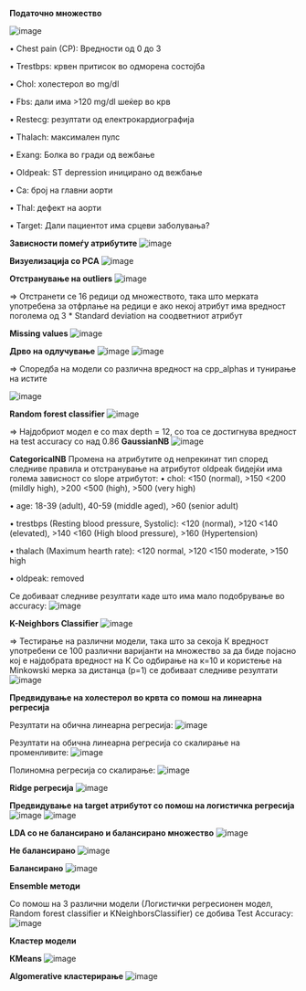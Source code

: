 **Податочно множество**

![image](https://user-images.githubusercontent.com/61628838/206916842-ee69587a-7425-48d1-b3e8-45184c75f1d1.png)

 
•	Chest pain (CP):  Вредности од 0 до 3

•	Trestbps: крвен притисок во одморена состојба

•	Chol: холестерол во mg/dl

•	Fbs: дали има >120 mg/dl шеќер во крв

•	Restecg: резултати од електрокардиографија

•	Thalach: максимален пулс

•	Exang: Болка во гради од вежбање

•	Oldpeak: ST depression иницирано од вежбање

•	Ca: број на главни аорти

•	Thal: дефект на аорти

•	Target: Дали пациентот има срцеви заболувања?

**Зависности помеѓу атрибутите**
 ![image](https://user-images.githubusercontent.com/61628838/206916874-d35066c5-31c0-47aa-a352-287afbd8a82a.png)

**Визуелизација со PCA**
![image](https://user-images.githubusercontent.com/61628838/206916880-3ba59299-ac46-46e3-a39f-afbc6354c123.png)


**Отстранување на outliers**
![image](https://user-images.githubusercontent.com/61628838/206916885-17317a8d-8654-44a8-a24b-77955fdbecac.png)

 => Отстранети се 16 редици од множеството, така што мерката употребена за отфрлање на редици е ако некој атрибут има вредност поголема од  3 * Standard deviation на соодветниот атрибут

**Missing values**
![image](https://user-images.githubusercontent.com/61628838/206916888-23f7b175-fed6-41ed-9c23-8b0492c386d8.png)




**Дрво на одлучување**
![image](https://user-images.githubusercontent.com/61628838/206916898-091e5250-5476-470d-a23c-524d994a328c.png)
![image](https://user-images.githubusercontent.com/61628838/206916905-efce6a82-f533-44cd-8b43-cde3f350db5b.png)

  
=>	Споредба на модели со различна вредност на cpp_alphas и тунирање на истите

![image](https://user-images.githubusercontent.com/61628838/206916913-ceb3b153-3deb-4ba1-bc5d-289e167bc0d2.png)

**Random forest classifier**
![image](https://user-images.githubusercontent.com/61628838/206916939-7db8969a-fe32-4fe0-94b8-cceb7dd1f2aa.png)

=> Најдобриот модел е со max depth = 12, со тоа се достигнува вредност на test accuracy со над 0.86
**GaussianNB**
![image](https://user-images.githubusercontent.com/61628838/206916954-9c8ca4af-9c35-4e5d-a873-4f4124a72550.png)

**CategoricalNB**
Промена на атрибутите од непрекинат тип според следниве правила и отстранување на атрибутот oldpeak бидејќи има голема зависност со slope атрибутот:
•	chol: <150 (normal), >150 <200 (mildly high), >200 <500 (high), >500 (very high)

•	age: 18-39 (adult), 40-59 (middle aged), >60 (senior adult)

•	trestbps (Resting blood pressure, Systolic): <120 (normal), >120 <140 (elevated), >140 <160 (High blood pressure), >160 (Hypertension)

•	thalach (Maximum hearth rate): <120 normal, >120 <150 moderate, >150 high

•	oldpeak: removed

Се добиваат следниве резултати каде што има мало подобрување во accuracy:
![image](https://user-images.githubusercontent.com/61628838/206916964-0493f8ba-066d-4ea7-ab2d-901a09092596.png)

**K-Neighbors Classifier**
![image](https://user-images.githubusercontent.com/61628838/206916977-9bacd6ae-00c5-4fcc-a77a-5ae19e7e3d2e.png)

=>	Тестирање на различни модели, така што за секоја К вредност употребени се 100 различни варијанти на множество за да биде појасно кој е најдобрата вредност на К
Со одбирање на к=10 и користење на Minkowski мерка за дистанца (p=1) се добиваат следниве резултати
![image](https://user-images.githubusercontent.com/61628838/206916981-a611eed2-02da-4070-8baa-3c8f779decc5.png)


**Предвидување на холестерол во крвта со помош на линеарна регресија**

Резултати на обична линеарна регресија:
![image](https://user-images.githubusercontent.com/61628838/206916994-122fa9fc-1e86-4fdf-b2b5-d89441ffa569.png)

Резултати на обична линеарна регресија со скалирање на променливите:
![image](https://user-images.githubusercontent.com/61628838/206916999-c8117613-022e-415e-af0e-71107d6d5a8b.png)

Полиномна регресија со скалирање:
![image](https://user-images.githubusercontent.com/61628838/206916989-2bd9802a-3252-47b4-a8af-9c1ea84f65f7.png)

**Ridge регресија**
 ![image](https://user-images.githubusercontent.com/61628838/206917007-266c5ef7-3c65-4e5a-b5c7-feafe0ed71d5.png)



**Предвидување на target атрибутот со помош на логистичка регресија**
![image](https://user-images.githubusercontent.com/61628838/206917012-94b96d74-0358-4e40-86ab-a9a7d39b62bf.png)
![image](https://user-images.githubusercontent.com/61628838/206917021-a71dfa84-6cf0-4845-8f2e-fa274183c28b.png)

**LDA со не балансирано и балансирано множество**
![image](https://user-images.githubusercontent.com/61628838/206917059-19ee21cb-cf66-4bd2-95dd-5c6dd1b060de.png)

  
**Не балансирано**
![image](https://user-images.githubusercontent.com/61628838/206917074-e13b868f-f534-4ea0-affe-414d69de5f66.png)

**Балансирано**
![image](https://user-images.githubusercontent.com/61628838/206917080-81bf639d-c893-4aa5-bbdb-7af90e037a63.png)
    
    
**Ensemble методи**

Со помош на 3 различни модели (Логистички регресионен модел, Random forest classifier и KNeighborsClassifier) се добива Test Accuracy:
![image](https://user-images.githubusercontent.com/61628838/206917090-ad96702d-a389-4dde-b9c0-01da0d0bae24.png)

**Кластер модели**

**КMeans**
![image](https://user-images.githubusercontent.com/61628838/206917101-c9df238e-8ee8-45a8-9471-d62384a258f4.png)
 
**Algomerative кластерирање**
![image](https://user-images.githubusercontent.com/61628838/206917108-1f282d52-47c8-4c34-bc41-197308e9a078.png)

